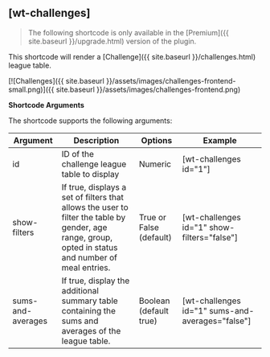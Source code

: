 ## [wt-challenges]

> The following shortcode is only available in the [Premium]({{ site.baseurl }}/upgrade.html) version of the plugin.

This shortcode will render a [Challenge]({{ site.baseurl }}/challenges.html) league table.

[![Challenges]({{ site.baseurl }}/assets/images/challenges-frontend-small.png)]({{ site.baseurl }}/assets/images/challenges-frontend.png)
 
**Shortcode Arguments**
 
The shortcode supports the following arguments:
 
| Argument | Description | Options | Example |
|--|--|--|--|
|id|ID of the challenge league table to display|Numeric|[wt-challenges id="1"]
|show-filters|If true, displays a set of filters that allows the user to filter the table by gender, age range, group, opted in status and number of meal entries.|True or False (default)|[wt-challenges id="1" show-filters="false"]
|sums-and-averages|If true, display the additional summary table containing the sums and averages of the league table.|Boolean (default true)|[wt-challenges id="1" sums-and-averages="false"]
